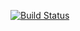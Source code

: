 [![Build Status](https://travis-ci.org/1knowledge1/lab05.svg?branch=master)](https://travis-ci.org/1knowledge1/lab05)

